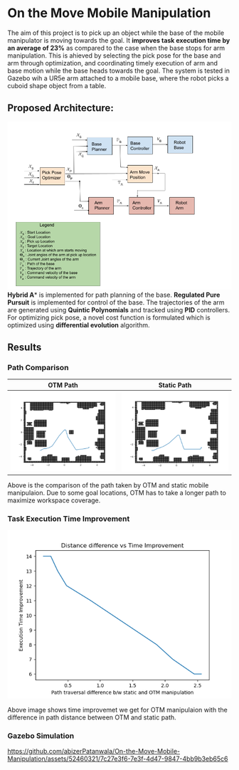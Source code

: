 # On the Move Mobile Manipulation
The aim of this project is to pick up an object while the base of the mobile manipulator is moving towards the goal. It **improves task execution time by an average of 23%** as compared to the case when the base stops for arm manipulation. This is ahieved by selecting the pick pose for the base and arm through optimization, and coordinating timely execution of arm and base motion while the base heads towards the goal. The system is tested in Gazebo wih a UR5e arm attached to a mobile base, where the robot picks a cuboid shape object from a table.   

## Proposed Architecture:
![OTM Architecture](/results/OTM_architecture.png) 
**Hybrid A*** is implemented for path planning of the base. **Regulated Pure Pursuit** is implemented for control of the base. The trajectories of the arm are generated using **Quintic Polynomials** and tracked using **PID** controllers. For optimizing pick pose, a novel cost function is formulated which is optimized using **differential evolution** algorithm. 

## Results
### Path Comparison
OTM Path            |  Static Path
:-------------------------:|:-------------------------:
![OTM Path](results/OTM_static_comparison/OTM_path.png)  |  ![Static Path](results/OTM_static_comparison/static_path.png)

Above is the comparison of the path taken by OTM and static mobile manipulaion. Due to some goal locations, OTM has to take a longer path to maximize workspace coverage.

### Task Execution Time Improvement
![OTM Path](results/execution_time_improvement.png)

Above image shows time improvemet we get for OTM manipulaion with the difference in path distance between OTM and static path. 

### Gazebo Simulation

https://github.com/abizerPatanwala/On-the-Move-Mobile-Manipulation/assets/52460321/7c27e3f6-7e3f-4d47-9847-4bb9b3eb65c6

